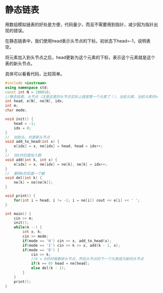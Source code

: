 # 静态链表

用数组模拟链表的好处是方便，代码量少，而且不需要用到指针，减少因为指针出现的错误。

在静态链表中，我们使用head表示头节点的下标，初状态下head=-1，说明表空。

将元素加入到头节点之后，head更新为这个元素的下标，表示这个元素就是这个表的新头节点。

具体可以看看代码，比较简单。

```c++
#include <iostream>
using namespace std;
const int N = 100010;
//静态链表，头节点（注意这里的头节点实际上就是第一个元素了！）、当前元素、当前元素的next指针，当前下标
int head, e[N], ne[N], idx;
int m;
char mode;

void init() {
    head = -1;
    idx = 0;
}
//  加到头，并更新头节点
void add_to_head(int x) {
    e[idx] = x, ne[idx] = head, head = idx++;
}
//  在k的后面加入数
void add(int k, int x) {
    e[idx] = x, ne[idx] = ne[k], ne[k] = idx++;
}
//  删除k的后面一个数
void del(int k) {
    ne[k] = ne[ne[k]];
}

void print() {
    for(int i = head; i != -1; i = ne[i]) cout << e[i] << ' ';
}

int main() {
    cin >> m;
    init();
    while(m --) {
        int x, k;
        cin >> mode;
        if(mode == 'H') cin >> x, add_to_head(x);
        if(mode == 'I') cin >> k >> x, add(k - 1, x);
        if(mode == 'D') {
            cin >> k;
            //k = 0的时候删除头节点，然后头节点的下一个元素成为新的头节点
            if(k == 0) head = ne[head];
            else del(k - 1);
        }
    }
    print();
}
```

